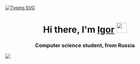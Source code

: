 [![Typing SVG](https://readme-typing-svg.herokuapp.com?font=Fira+Code&pause=1000&width=435&lines=Hello%2C+my+name+is+Igor)](https://git.io/typing-svg)
<h1 align="center">Hi there, I'm <a href="https://fixtor.github.io/" target="_blank">Igor</a> 
<img src="https://github.com/blackcater/blackcater/raw/main/images/Hi.gif" height="32"/></h1>

<h3 align="center">Computer science student, from Russia </h3>

   ![](https://github-profile-summary-cards.vercel.app/api/cards/profile-details?username=fixtor&theme=solarized_dark)

